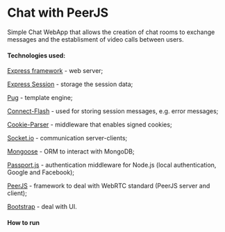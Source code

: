 # Chat with PeerJS

Simple Chat WebApp that allows the creation of chat rooms to exchange messages and the establisment of video calls between users.

#### Technologies used:

[Express framework](https://expressjs.com) - web server;

[Express Session](https://github.com/expressjs/session) - storage the session data;

[Pug](https://pugjs.org) - template engine;

[Connect-Flash](https://github.com/jaredhanson/connect-flash) - used for storing session messages, e.g. error messages;

[Cookie-Parser](https://www.npmjs.com/package/cookie-parser) - middleware that enables signed cookies;

[Socket.io](https://socket.io) - communication server-clients;

[Mongoose](http://mongoosejs.com) -  ORM to interact with MongoDB;

[Passport.js](http://passportjs.org) - authentication middleware for Node.js (local authentication, Google and Facebook);

[PeerJS](http://peerjs.com) - framework to deal with WebRTC standard (PeerJS server and client);

[Bootstrap](http://getbootstrap.com) - deal with UI.
 
 
 #### How to run

